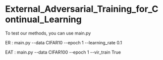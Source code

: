 # External_Adversarial_Training_for_Continual_Learning

To test our methods, you can use main.py

ER :
main.py --data CIFAR10 --epoch 1 --learning_rate 0.1

EAT :
main.py --data CIFAR100 --epoch 1 --vir_train True

